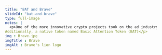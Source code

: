 ```yaml
--- 
title: "BAT and Brave"
slideId: "bat-and-brave"
type: full-image
notes: |
  <p>One of the more innovative crypto projects took on the ad industry that so often exploits our data. Brave Browser was introduced as a
Additionally, a native token named Basic Attention Token (BAT)</p>
img : Brave.jpg
imgTitle : Brave
imgAlt : Brave's lion logo
---
```


